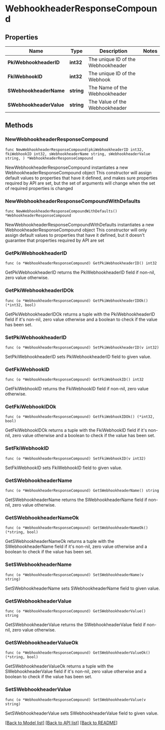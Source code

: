 # WebhookheaderResponseCompound

## Properties

Name | Type | Description | Notes
------------ | ------------- | ------------- | -------------
**PkiWebhookheaderID** | **int32** | The unique ID of the Webhookheader | 
**FkiWebhookID** | **int32** | The unique ID of the Webhook | 
**SWebhookheaderName** | **string** | The Name of the Webhookheader | 
**SWebhookheaderValue** | **string** | The Value of the Webhookheader | 

## Methods

### NewWebhookheaderResponseCompound

`func NewWebhookheaderResponseCompound(pkiWebhookheaderID int32, fkiWebhookID int32, sWebhookheaderName string, sWebhookheaderValue string, ) *WebhookheaderResponseCompound`

NewWebhookheaderResponseCompound instantiates a new WebhookheaderResponseCompound object
This constructor will assign default values to properties that have it defined,
and makes sure properties required by API are set, but the set of arguments
will change when the set of required properties is changed

### NewWebhookheaderResponseCompoundWithDefaults

`func NewWebhookheaderResponseCompoundWithDefaults() *WebhookheaderResponseCompound`

NewWebhookheaderResponseCompoundWithDefaults instantiates a new WebhookheaderResponseCompound object
This constructor will only assign default values to properties that have it defined,
but it doesn't guarantee that properties required by API are set

### GetPkiWebhookheaderID

`func (o *WebhookheaderResponseCompound) GetPkiWebhookheaderID() int32`

GetPkiWebhookheaderID returns the PkiWebhookheaderID field if non-nil, zero value otherwise.

### GetPkiWebhookheaderIDOk

`func (o *WebhookheaderResponseCompound) GetPkiWebhookheaderIDOk() (*int32, bool)`

GetPkiWebhookheaderIDOk returns a tuple with the PkiWebhookheaderID field if it's non-nil, zero value otherwise
and a boolean to check if the value has been set.

### SetPkiWebhookheaderID

`func (o *WebhookheaderResponseCompound) SetPkiWebhookheaderID(v int32)`

SetPkiWebhookheaderID sets PkiWebhookheaderID field to given value.


### GetFkiWebhookID

`func (o *WebhookheaderResponseCompound) GetFkiWebhookID() int32`

GetFkiWebhookID returns the FkiWebhookID field if non-nil, zero value otherwise.

### GetFkiWebhookIDOk

`func (o *WebhookheaderResponseCompound) GetFkiWebhookIDOk() (*int32, bool)`

GetFkiWebhookIDOk returns a tuple with the FkiWebhookID field if it's non-nil, zero value otherwise
and a boolean to check if the value has been set.

### SetFkiWebhookID

`func (o *WebhookheaderResponseCompound) SetFkiWebhookID(v int32)`

SetFkiWebhookID sets FkiWebhookID field to given value.


### GetSWebhookheaderName

`func (o *WebhookheaderResponseCompound) GetSWebhookheaderName() string`

GetSWebhookheaderName returns the SWebhookheaderName field if non-nil, zero value otherwise.

### GetSWebhookheaderNameOk

`func (o *WebhookheaderResponseCompound) GetSWebhookheaderNameOk() (*string, bool)`

GetSWebhookheaderNameOk returns a tuple with the SWebhookheaderName field if it's non-nil, zero value otherwise
and a boolean to check if the value has been set.

### SetSWebhookheaderName

`func (o *WebhookheaderResponseCompound) SetSWebhookheaderName(v string)`

SetSWebhookheaderName sets SWebhookheaderName field to given value.


### GetSWebhookheaderValue

`func (o *WebhookheaderResponseCompound) GetSWebhookheaderValue() string`

GetSWebhookheaderValue returns the SWebhookheaderValue field if non-nil, zero value otherwise.

### GetSWebhookheaderValueOk

`func (o *WebhookheaderResponseCompound) GetSWebhookheaderValueOk() (*string, bool)`

GetSWebhookheaderValueOk returns a tuple with the SWebhookheaderValue field if it's non-nil, zero value otherwise
and a boolean to check if the value has been set.

### SetSWebhookheaderValue

`func (o *WebhookheaderResponseCompound) SetSWebhookheaderValue(v string)`

SetSWebhookheaderValue sets SWebhookheaderValue field to given value.



[[Back to Model list]](../README.md#documentation-for-models) [[Back to API list]](../README.md#documentation-for-api-endpoints) [[Back to README]](../README.md)



